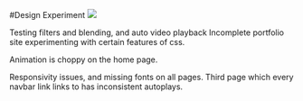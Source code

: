 #Design Experiment
<img src="https://i.imgur.com/C6D0Cob.jpg">

Testing filters and blending, and auto video playback
Incomplete portfolio site experimenting with certain features of css.

Animation is choppy on the home page.

Responsivity issues, and missing fonts on all pages.
Third page which every navbar link links to has inconsistent autoplays. 

